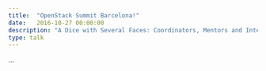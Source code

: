 ```yaml
---
title:  "OpenStack Summit Barcelona!"
date:   2016-10-27 00:00:00
description: "A Dice with Several Faces: Coordinators, Mentors and Interns on OpenStack Outreachy Internships"
type: talk
---
```


...
